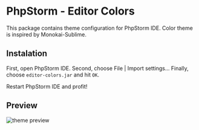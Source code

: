 # PhpStorm - Editor Colors

This package contains theme configuration for PhpStorm IDE. Color theme is inspired by Monokai-Sublime.


## Instalation

First, open PhpStorm IDE.
Second, choose File | Import settings...
Finally, choose `editor-colors.jar` and hit `OK`.

Restart PhpStorm IDE and profit!


## Preview

![theme preview](https://github.com/TomasPilaru/PhpStorm-EditorColors/raw/master/phpstorm-editor-colors.jpg "Theme preview")
